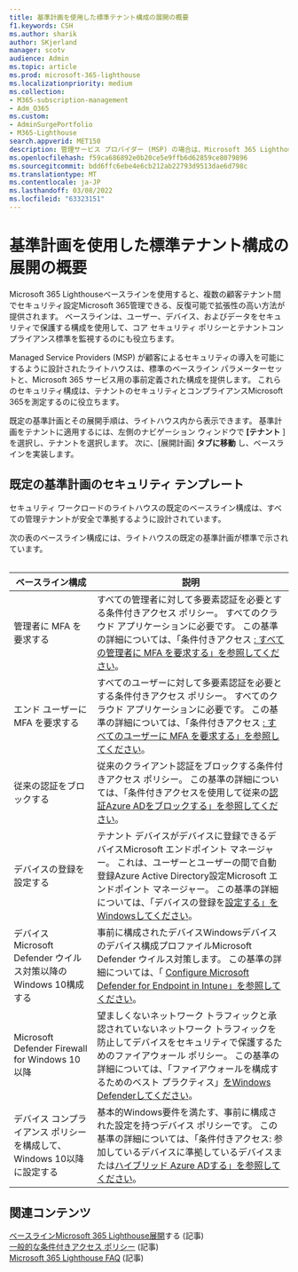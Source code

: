 ```yaml
---
title: 基準計画を使用した標準テナント構成の展開の概要
f1.keywords: CSH
ms.author: sharik
author: SKjerland
manager: scotv
audience: Admin
ms.topic: article
ms.prod: microsoft-365-lighthouse
ms.localizationpriority: medium
ms.collection:
- M365-subscription-management
- Adm_O365
ms.custom:
- AdminSurgePortfolio
- M365-Lighthouse
search.appverid: MET150
description: 管理サービス プロバイダー (MSP) の場合は、Microsoft 365 Lighthouseを使用して標準テナント構成を展開する方法について説明します。
ms.openlocfilehash: f59ca686892e0b20ce5e9ffb6d62859ce8079896
ms.sourcegitcommit: bdd6ffc6ebe4e6cb212ab22793d9513dae6d798c
ms.translationtype: MT
ms.contentlocale: ja-JP
ms.lasthandoff: 03/08/2022
ms.locfileid: "63323151"
---
```

# <a name="overview-of-using-baselines-to-deploy-standard-tenant-configurations"></a>基準計画を使用した標準テナント構成の展開の概要 

Microsoft 365 Lighthouseベースラインを使用すると、複数の顧客テナント間でセキュリティ設定Microsoft 365管理できる、反復可能で拡張性の高い方法が提供されます。 ベースラインは、ユーザー、デバイス、およびデータをセキュリティで保護する構成を使用して、コア セキュリティ ポリシーとテナントコンプライアンス標準を監視するのにも役立ちます。

Managed Service Providers (MSP) が顧客によるセキュリティの導入を可能にするように設計されたライトハウスは、標準のベースライン パラメーターセットと、Microsoft 365 サービス用の事前定義された構成を提供します。 これらのセキュリティ構成は、テナントのセキュリティとコンプライアンスMicrosoft 365を測定するのに役立ちます。

既定の基準計画とその展開手順は、ライトハウス内から表示できます。 基準計画をテナントに適用するには、左側のナビゲーション ウィンドウで **[テナント** ] を選択し、テナントを選択します。 次に、[展開計画] **タブに移動** し、ベースラインを実装します。

## <a name="default-baseline-security-templates"></a>既定の基準計画のセキュリティ テンプレート

セキュリティ ワークロードのライトハウスの既定のベースライン構成は、すべての管理テナントが安全で準拠するように設計されています。

次の表のベースライン構成には、ライトハウスの既定の基準計画が標準で示されています。<br><br>

| ベースライン構成 | 説明 |
|--|--|
| 管理者に MFA を要求する | すべての管理者に対して多要素認証を必要とする条件付きアクセス ポリシー。 すべてのクラウド アプリケーションに必要です。 この基準の詳細については、「条件付きアクセス [: すべての管理者に MFA を要求する」を参照してください](/azure/active-directory/conditional-access/howto-conditional-access-policy-admin-mfa)。|
| エンド ユーザーに MFA を要求する | すべてのユーザーに対して多要素認証を必要とする条件付きアクセス ポリシー。  すべてのクラウド アプリケーションに必要です。 この基準の詳細については、「条件付きアクセス [: すべてのユーザーに MFA を要求する」を参照してください](/azure/active-directory/conditional-access/howto-conditional-access-policy-all-users-mfa)。 |
| 従来の認証をブロックする | 従来のクライアント認証をブロックする条件付きアクセス ポリシー。 この基準の詳細については、「条件付きアクセスを使用して従来の[認証Azure ADをブロックする」を参照してください](/azure/active-directory/conditional-access/block-legacy-authentication)。|
| デバイスの登録を設定する | テナント デバイスがデバイスに登録できるデバイスMicrosoft エンドポイント マネージャー。 これは、ユーザーとユーザーの間で自動登録Azure Active Directory設定Microsoft エンドポイント マネージャー。 この基準の詳細については、「デバイスの登録を[設定する」をWindowsしてください](/mem/intune/enrollment/windows-enroll)。 |
| デバイスMicrosoft Defender ウイルス対策以降のWindows 10構成する | 事前に構成されたデバイスWindowsデバイスのデバイス構成プロファイルMicrosoft Defender ウイルス対策します。 この基準の詳細については、「 [Configure Microsoft Defender for Endpoint in Intune」を参照してください](/mem/intune/protect/advanced-threat-protection-configure)。|
| Microsoft Defender Firewall for Windows 10以降 | 望ましくないネットワーク トラフィックと承認されていないネットワーク トラフィックを防止してデバイスをセキュリティで保護するためのファイアウォール ポリシー。 この基準の詳細については、「ファイアウォールを構成するためのベスト プラクティス」[をWindows Defenderしてください](/windows/security/threat-protection/windows-firewall/best-practices-configuring)。  |
| デバイス コンプライアンス ポリシーを構成して、Windows 10以降に設定する | 基本的Windows要件を満たす、事前に構成された設定を持つデバイス ポリシーです。 この基準の詳細については、「条件付きアクセス: 参加しているデバイスに準拠しているデバイスまたは[ハイブリッド Azure ADする」を参照してください](/azure/active-directory/conditional-access/howto-conditional-access-policy-compliant-device)。 |


## <a name="related-content"></a>関連コンテンツ

[ベースラインMicrosoft 365 Lighthouse展開](m365-lighthouse-deploy-baselines.md)する (記事)\
[一般的な条件付きアクセス ポリシー](/azure/active-directory/conditional-access/concept-conditional-access-policy-common) (記事)\
[Microsoft 365 Lighthouse FAQ](m365-lighthouse-faq.yml) (記事)
